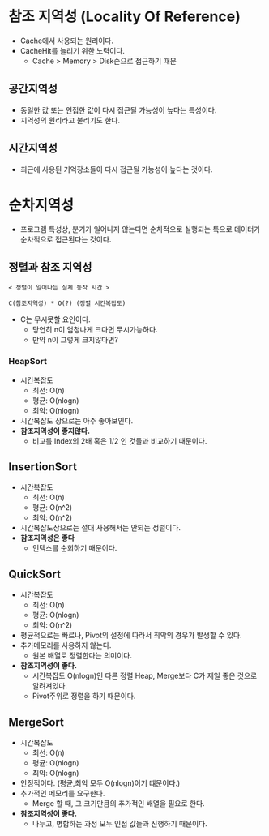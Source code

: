 # 참조 지역성 (Locality Of Reference)
- Cache에서 사용되는 원리이다.
- CacheHit를 늘리기 위한 노력이다.
  - Cache > Memory > Disk순으로 접근하기 때문

## 공간지역성  
- 동일한 값 또는 인접한 값이 다시 접근될 가능성이 높다는 특성이다.
- 지역성의 원리라고 불리기도 한다.

## 시간지역성
- 최근에 사용된 기억장소들이 다시 접근될 가능성이 높다는 것이다.

# 순차지역성
- 프로그램 특성상, 분기가 일어나지 않는다면 순차적으로 실행되는 특으로 데이터가 순차적으로 접근된다는 것이다.


## 정렬과 참조 지역성
```text
< 정렬이 일어나는 실제 동작 시간 >

C(참조지역성) * O(?) (정렬 시간복잡도) 
```
- C는 무시못할 요인이다.
  - 당연히 n이 엄청나게 크다면 무시가능하다.
  - 만약 n이 그렇게 크지않다면?

### HeapSort
- 시간복잡도
  - 최선: O(n)
  - 평균: O(nlogn)
  - 최악: O(nlogn)
- 시간복잡도 상으로는 아주 좋아보인다.
- **참조지역성이 좋지않다.**
  - 비교를 Index의 2배 혹은 1/2 인 것들과 비교하기 때문이다.

## InsertionSort
- 시간복잡도
  - 최선: O(n)
  - 평균: O(n^2)
  - 최악: O(n^2)
- 시간복잡도상으로는 절대 사용해서는 안되는 정렬이다.
- **참조지역성은 좋다**
  - 인덱스를 순회하기 때문이다.

## QuickSort
- 시간복잡도
  - 최선: O(n)
  - 평균: O(nlogn)
  - 최악: O(n^2)
- 평균적으로는 빠르나, Pivot의 설정에 따라서 최악의 경우가 발생할 수 있다.
- 추가메모리를 사용하지 않는다.
  - 원본 배열로 정렬한다는 의미이다.
- **참조지역성이 좋다.**
  - 시간복잡도 O(nlogn)인 다른 정렬 Heap, Merge보다 C가 제일 좋은 것으로 알려져있다. 
  - Pivot주위로 정렬을 하기 때문이다.

## MergeSort
- 시간복잡도
  - 최선: O(n)
  - 평균: O(nlogn)
  - 최악: O(nlogn)
- 안정적이다. (평균,최악 모두 O(nlogn)이기 떄문이다.)
- 추가적인 메모리를 요구한다.
  - Merge 할 때, 그 크기만큼의 추가적인 배열을 필요로 한다.
- **참조지역성이 좋다.**
  - 나누고, 병합하는 과정 모두 인접 값들과 진행하기 때문이다.
